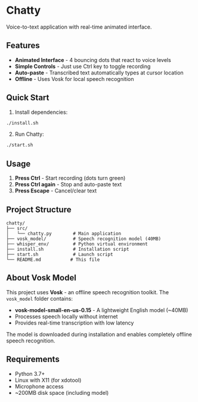 # Chatty

Voice-to-text application with real-time animated interface.

## Features

- **Animated Interface** - 4 bouncing dots that react to voice levels
- **Simple Controls** - Just use Ctrl key to toggle recording
- **Auto-paste** - Transcribed text automatically types at cursor location
- **Offline** - Uses Vosk for local speech recognition

## Quick Start

1. Install dependencies:
```bash
./install.sh
```

2. Run Chatty:
```bash
./start.sh
```

## Usage

1. **Press Ctrl** - Start recording (dots turn green)
2. **Press Ctrl again** - Stop and auto-paste text
3. **Press Escape** - Cancel/clear text

## Project Structure

```
chatty/
├── src/
│   └── chatty.py        # Main application
├── vosk_model/          # Speech recognition model (40MB)
├── whisper_env/         # Python virtual environment
├── install.sh           # Installation script
├── start.sh             # Launch script
└── README.md           # This file
```

## About Vosk Model

This project uses **Vosk** - an offline speech recognition toolkit. The `vosk_model` folder contains:
- **vosk-model-small-en-us-0.15** - A lightweight English model (~40MB)
- Processes speech locally without internet
- Provides real-time transcription with low latency

The model is downloaded during installation and enables completely offline speech recognition.

## Requirements

- Python 3.7+
- Linux with X11 (for xdotool)
- Microphone access
- ~200MB disk space (including model)